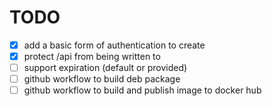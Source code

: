 # TODO

- [x] add a basic form of authentication to create 
- [x] protect /api from being written to
- [ ] support expiration (default or provided)
- [ ] github workflow to build deb package
- [ ] github workflow to build and publish image to docker hub
